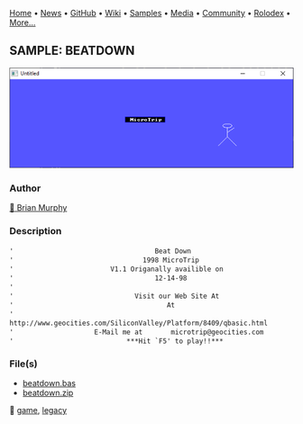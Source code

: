 [Home](https://qb64.com) • [News](../../news.md) • [GitHub](../../github.md) • [Wiki](../../wiki.md) • [Samples](../../samples.md) • [Media](../../media.md) • [Community](../../community.md) • [Rolodex](../../rolodex.md) • [More...](../../more.md)

## SAMPLE: BEATDOWN

![screenshot.png](img/screenshot.png)

### Author

[🐝 Brian Murphy](../brian-murphy.md) 

### Description

```text
'                                   Beat Down
'                                1998 MicroTrip
'                        V1.1 Origanally availible on
'                                   12-14-98
'
'                              Visit our Web Site At
'                                      At
'       http://www.geocities.com/SiliconValley/Platform/8409/qbasic.html
'                    E-Mail me at       microtrip@geocities.com
'                            ***Hit `F5' to play!!***
```

### File(s)

* [beatdown.bas](src/beatdown.bas)
* [beatdown.zip](src/beatdown.zip)

🔗 [game](../game.md), [legacy](../legacy.md)
